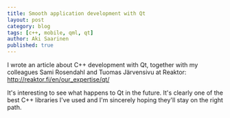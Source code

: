 ```yaml
---
title: Smooth application development with Qt
layout: post
category: blog
tags: [c++, mobile, qml, qt]
author: Aki Saarinen
published: true
---
```


I wrote an article about C++ development with Qt, together with my colleagues
Sami Rosendahl and Tuomas Järvensivu at Reaktor:
http://reaktor.fi/en/our_expertise/qt/

It's interesting to see what happens to Qt in the future. It's clearly one of
the best C++ libraries I've used and I'm sincerely hoping they'll stay on the
right path.

